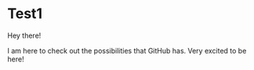 # Test1

Hey there! 

I am here to check out the possibilities that GitHub has.
Very excited to be here! 

